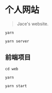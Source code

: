 # 个人网站

> Jace's website.

```shell script
yarn

yarn server
```

## 前端项目

```shell script
cd web

yarn

yarn start
```
